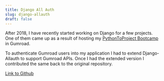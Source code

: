 ```yaml
---
title: Django All Auth
slug: django-allauth
draft: false
---
```


After 2018, I have recently started working on Django for a few projects. One of them came up as a result of hosting my [PythonToProject Bootcamp](https://bhavaniravi.gumroad.com/l/LaFSj) in Gumroad. 

To authenticate Gumroad users into my application I had to extend Django-Allauth to support Gumroad APIs. Once I had the extended version I contributed the same back to the original repository.

[Link to Github](https://github.com/pennersr/django-allauth/issues?q=author%3Abhavaniravi+)